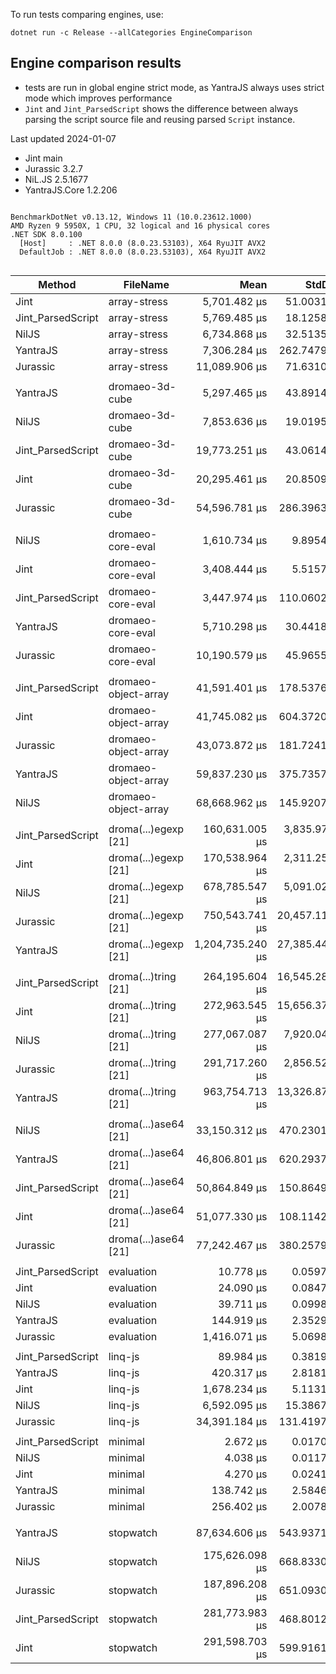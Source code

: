 To run tests comparing engines, use:

```
dotnet run -c Release --allCategories EngineComparison
```

## Engine comparison results 

* tests are run in global engine strict mode, as YantraJS always uses strict mode which improves performance
* `Jint` and `Jint_ParsedScript` shows the difference between always parsing the script source file and reusing parsed `Script` instance.

Last updated 2024-01-07

* Jint main
* Jurassic 3.2.7
* NiL.JS 2.5.1677
* YantraJS.Core 1.2.206

```

BenchmarkDotNet v0.13.12, Windows 11 (10.0.23612.1000)
AMD Ryzen 9 5950X, 1 CPU, 32 logical and 16 physical cores
.NET SDK 8.0.100
  [Host]     : .NET 8.0.0 (8.0.23.53103), X64 RyuJIT AVX2
  DefaultJob : .NET 8.0.0 (8.0.23.53103), X64 RyuJIT AVX2


```
| Method            | FileName             | Mean             | StdDev         | Median           | Rank | Allocated      |
|------------------ |--------------------- |-----------------:|---------------:|-----------------:|-----:|---------------:|
| Jint              | array-stress         |     5,701.482 μs |     51.0031 μs |     5,679.317 μs |    1 |     7013.19 KB |
| Jint_ParsedScript | array-stress         |     5,769.485 μs |     18.1258 μs |     5,773.903 μs |    2 |     6992.01 KB |
| NilJS             | array-stress         |     6,734.868 μs |     32.5135 μs |     6,736.069 μs |    3 |     4533.76 KB |
| YantraJS          | array-stress         |     7,306.284 μs |    262.7479 μs |     7,307.334 μs |    4 |     8073.61 KB |
| Jurassic          | array-stress         |    11,089.906 μs |     71.6310 μs |    11,067.920 μs |    5 |    11647.13 KB |
|                   |                      |                  |                |                  |      |                |
| YantraJS          | dromaeo-3d-cube      |     5,297.465 μs |     43.8914 μs |     5,316.661 μs |    1 |    11412.16 KB |
| NilJS             | dromaeo-3d-cube      |     7,853.636 μs |     19.0195 μs |     7,859.741 μs |    2 |     4693.22 KB |
| Jint_ParsedScript | dromaeo-3d-cube      |    19,773.251 μs |     43.0614 μs |    19,783.850 μs |    3 |     5951.47 KB |
| Jint              | dromaeo-3d-cube      |    20,295.461 μs |     20.8509 μs |    20,298.377 μs |    4 |     6208.78 KB |
| Jurassic          | dromaeo-3d-cube      |    54,596.781 μs |    286.3963 μs |    54,645.300 μs |    5 |    10668.95 KB |
|                   |                      |                  |                |                  |      |                |
| NilJS             | dromaeo-core-eval    |     1,610.734 μs |      9.8954 μs |     1,608.199 μs |    1 |     1598.62 KB |
| Jint              | dromaeo-core-eval    |     3,408.444 μs |      5.5157 μs |     3,408.544 μs |    2 |      340.16 KB |
| Jint_ParsedScript | dromaeo-core-eval    |     3,447.974 μs |    110.0602 μs |     3,510.933 μs |    3 |      323.11 KB |
| YantraJS          | dromaeo-core-eval    |     5,710.298 μs |     30.4418 μs |     5,719.807 μs |    4 |    36528.17 KB |
| Jurassic          | dromaeo-core-eval    |    10,190.579 μs |     45.9655 μs |    10,182.594 μs |    5 |     2883.96 KB |
|                   |                      |                  |                |                  |      |                |
| Jint_ParsedScript | dromaeo-object-array |    41,591.401 μs |    178.5376 μs |    41,647.465 μs |    1 |   100366.56 KB |
| Jint              | dromaeo-object-array |    41,745.082 μs |    604.3720 μs |    41,368.333 μs |    1 |   100406.57 KB |
| Jurassic          | dromaeo-object-array |    43,073.872 μs |    181.7241 μs |    43,032.475 μs |    2 |    25812.61 KB |
| YantraJS          | dromaeo-object-array |    59,837.230 μs |    375.7357 μs |    59,707.694 μs |    3 |     29477.8 KB |
| NilJS             | dromaeo-object-array |    68,668.962 μs |    145.9207 μs |    68,675.675 μs |    4 |    17697.94 KB |
|                   |                      |                  |                |                  |      |                |
| Jint_ParsedScript | droma(...)egexp [21] |   160,631.005 μs |  3,835.9723 μs |   159,112.100 μs |    1 |   163386.28 KB |
| Jint              | droma(...)egexp [21] |   170,538.964 μs |  2,311.2516 μs |   169,839.850 μs |    2 |   161772.38 KB |
| NilJS             | droma(...)egexp [21] |   678,785.547 μs |  5,091.0200 μs |   680,536.600 μs |    3 |   767311.77 KB |
| Jurassic          | droma(...)egexp [21] |   750,543.741 μs | 20,457.1115 μs |   747,805.000 μs |    4 |   824711.31 KB |
| YantraJS          | droma(...)egexp [21] | 1,204,735.240 μs | 27,385.4498 μs | 1,211,328.950 μs |    5 |   1153992.6 KB |
|                   |                      |                  |                |                  |      |                |
| Jint_ParsedScript | droma(...)tring [21] |   264,195.604 μs | 16,545.2879 μs |   260,601.000 μs |    1 |  1321631.38 KB |
| Jint              | droma(...)tring [21] |   272,963.545 μs | 15,656.3798 μs |   275,780.400 μs |    1 |  1321635.98 KB |
| NilJS             | droma(...)tring [21] |   277,067.087 μs |  7,920.0419 μs |   275,379.550 μs |    1 |  1378224.85 KB |
| Jurassic          | droma(...)tring [21] |   291,717.260 μs |  2,856.5265 μs |   292,119.900 μs |    2 |  1458185.09 KB |
| YantraJS          | droma(...)tring [21] |   963,754.713 μs | 13,326.8728 μs |   964,274.200 μs |    3 | 15730168.65 KB |
|                   |                      |                  |                |                  |      |                |
| NilJS             | droma(...)ase64 [21] |    33,150.312 μs |    470.2301 μs |    33,029.025 μs |    1 |    19604.02 KB |
| YantraJS          | droma(...)ase64 [21] |    46,806.801 μs |    620.2937 μs |    46,589.700 μs |    2 |   760382.51 KB |
| Jint_ParsedScript | droma(...)ase64 [21] |    50,864.849 μs |    150.8649 μs |    50,804.680 μs |    3 |      6032.5 KB |
| Jint              | droma(...)ase64 [21] |    51,077.330 μs |    108.1142 μs |    51,066.010 μs |    3 |     6116.48 KB |
| Jurassic          | droma(...)ase64 [21] |    77,242.467 μs |    380.2579 μs |    77,224.329 μs |    4 |    73294.74 KB |
|                   |                      |                  |                |                  |      |                |
| Jint_ParsedScript | evaluation           |        10.778 μs |      0.0597 μs |        10.785 μs |    1 |       26.96 KB |
| Jint              | evaluation           |        24.090 μs |      0.0847 μs |        24.096 μs |    2 |       35.53 KB |
| NilJS             | evaluation           |        39.711 μs |      0.0998 μs |        39.727 μs |    3 |       23.47 KB |
| YantraJS          | evaluation           |       144.919 μs |      2.3529 μs |       146.034 μs |    4 |      923.46 KB |
| Jurassic          | evaluation           |     1,416.071 μs |      5.0698 μs |     1,417.150 μs |    5 |      420.34 KB |
|                   |                      |                  |                |                  |      |                |
| Jint_ParsedScript | linq-js              |        89.984 μs |      0.3819 μs |        89.854 μs |    1 |      217.66 KB |
| YantraJS          | linq-js              |       420.317 μs |      2.8181 μs |       419.227 μs |    2 |     1443.82 KB |
| Jint              | linq-js              |     1,678.234 μs |      5.1131 μs |     1,679.083 μs |    3 |     1266.43 KB |
| NilJS             | linq-js              |     6,592.095 μs |     15.3867 μs |     6,589.037 μs |    4 |      4121.1 KB |
| Jurassic          | linq-js              |    34,391.184 μs |    131.4197 μs |    34,396.960 μs |    5 |     9252.67 KB |
|                   |                      |                  |                |                  |      |                |
| Jint_ParsedScript | minimal              |         2.672 μs |      0.0170 μs |         2.676 μs |    1 |       13.09 KB |
| NilJS             | minimal              |         4.038 μs |      0.0117 μs |         4.041 μs |    2 |        4.81 KB |
| Jint              | minimal              |         4.270 μs |      0.0241 μs |         4.279 μs |    3 |       14.48 KB |
| YantraJS          | minimal              |       138.742 μs |      2.5846 μs |       139.684 μs |    4 |      918.04 KB |
| Jurassic          | minimal              |       256.402 μs |      2.0078 μs |       255.556 μs |    5 |      386.21 KB |
|                   |                      |                  |                |                  |      |                |
| YantraJS          | stopwatch            |    87,634.606 μs |    543.9371 μs |    87,538.233 μs |    1 |   224269.43 KB |
| NilJS             | stopwatch            |   175,626.098 μs |    668.8330 μs |   175,822.317 μs |    2 |     97360.8 KB |
| Jurassic          | stopwatch            |   187,896.208 μs |    651.0930 μs |   188,090.833 μs |    3 |   156936.57 KB |
| Jint_ParsedScript | stopwatch            |   281,773.983 μs |    468.8012 μs |   281,660.500 μs |    4 |    53013.96 KB |
| Jint              | stopwatch            |   291,598.703 μs |    599.9161 μs |   291,632.900 μs |    5 |    53038.47 KB |
